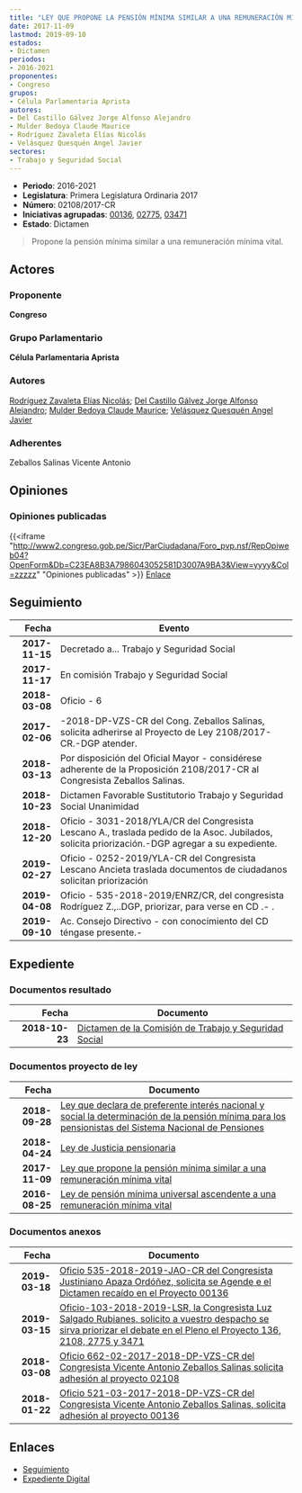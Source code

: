 ```yaml
---
title: "LEY QUE PROPONE LA PENSIÓN MÍNIMA SIMILAR A UNA REMUNERACIÓN MÍNIMA VITAL"
date: 2017-11-09
lastmod: 2019-09-10
estados:
- Dictamen
periodos:
- 2016-2021
proponentes:
- Congreso
grupos:
- Célula Parlamentaria Aprista
autores:
- Del Castillo Gálvez Jorge Alfonso Alejandro
- Mulder Bedoya Claude Maurice
- Rodríguez Zavaleta Elías Nicolás
- Velásquez Quesquén Angel Javier
sectores:
- Trabajo y Seguridad Social
---
```

- **Periodo**: 2016-2021
- **Legislatura**: Primera Legislatura Ordinaria 2017
- **Número**: 02108/2017-CR
- **Iniciativas agrupadas**: [00136](../../00100/00136), [02775](../../02700/02775), [03471](../../03400/03471)
- **Estado**: Dictamen

> Propone la pensión mínima similar a una remuneración mínima vital.


## Actores

### Proponente

**Congreso**

### Grupo Parlamentario

**Célula Parlamentaria Aprista**

### Autores

[Rodríguez Zavaleta Elías Nicolás](mailto:mailto:erodriguez@congreso.gob.pe); [Del Castillo Gálvez Jorge Alfonso Alejandro](mailto:mailto:jdelcastillo@congreso.gob.pe); [Mulder Bedoya Claude Maurice](mailto:mailto:mmulder@congreso.gob.pe); [Velásquez Quesquén Angel Javier](mailto:mailto:jvelasquezq@congreso.gob.pe)

### Adherentes

Zeballos Salinas Vicente Antonio

## Opiniones

### Opiniones publicadas

{{<iframe "http://www2.congreso.gob.pe/Sicr/ParCiudadana/Foro_pvp.nsf/RepOpiweb04?OpenForm&Db=C23EA8B3A7986043052581D3007A9BA3&View=yyyy&Col=zzzzz" "Opiniones publicadas" >}}
[Enlace](http://www2.congreso.gob.pe/Sicr/ParCiudadana/Foro_pvp.nsf/RepOpiweb04?OpenForm&Db=C23EA8B3A7986043052581D3007A9BA3&View=yyyy&Col=zzzzz)


## Seguimiento

| Fecha | Evento |
|------:|--------|
| **2017-11-15** | Decretado a... Trabajo y Seguridad Social |
| **2017-11-17** | En comisión Trabajo y Seguridad Social |
| **2018-03-08** | Oficio - 6 |
| **2017-02-06** | -2018-DP-VZS-CR del Cong. Zeballos Salinas, solicita adherirse al Proyecto de Ley 2108/2017-CR.-DGP atender. |
| **2018-03-13** | Por disposición del Oficial Mayor - considérese adherente de la Proposición 2108/2017-CR al Congresista Zeballos Salinas. |
| **2018-10-23** | Dictamen Favorable Sustitutorio Trabajo y Seguridad Social Unanimidad |
| **2018-12-20** | Oficio - 3031-2018/YLA/CR del Congresista Lescano A., traslada pedido de la Asoc. Jubilados, solicita priorización.-DGP agregar a su expediente. |
| **2019-02-27** | Oficio - 0252-2019/YLA-CR del Congresista Lescano Ancieta traslada documentos de ciudadanos solicitan priorización |
| **2019-04-08** | Oficio - 535-2018-2019/ENRZ/CR, del congresista Rodríguez Z.,..DGP, priorizar, para verse en CD .- . |
| **2019-09-10** | Ac. Consejo Directivo - con conocimiento del CD téngase presente.- |

## Expediente

### Documentos resultado

| Fecha | Documento |
|------:|-----------|
| **2018-10-23** | [Dictamen de la Comisión de Trabajo y Seguridad Social](http://www.leyes.congreso.gob.pe/Documentos/2016_2021/Dictamenes/Proyectos_de_Ley/00136DC22MAY20181023.pdf) |

### Documentos proyecto de ley

| Fecha | Documento |
|------:|-----------|
| **2018-09-28** | [Ley que declara de preferente interés nacional y social la determinación de la pensión mínima para los pensionistas del Sistema Nacional de Pensiones](http://www.leyes.congreso.gob.pe/Documentos/2016_2021/Proyectos_de_Ley_y_de_Resoluciones_Legislativas/PL0347120180928.PDF) |
| **2018-04-24** | [Ley de Justicia pensionaria](http://www.leyes.congreso.gob.pe/Documentos/2016_2021/Proyectos_de_Ley_y_de_Resoluciones_Legislativas/PL0277520180424.pdf) |
| **2017-11-09** | [Ley que propone la pensión mínima similar a una remuneración mínima vital](http://www.leyes.congreso.gob.pe/Documentos/2016_2021/Proyectos_de_Ley_y_de_Resoluciones_Legislativas/PL0210820171109...pdf) |
| **2016-08-25** | [Ley de pensión mínima universal ascendente a una remuneración mínima vital](http://www.leyes.congreso.gob.pe/Documentos/2016_2021/Proyectos_de_Ley_y_de_Resoluciones_Legislativas/PL0013620160825...pdf) |

### Documentos anexos

| Fecha | Documento |
|------:|-----------|
| **2019-03-18** | [Oficio 535-2018-2019-JAO-CR del Congresista Justiniano Apaza Ordóñez, solicita se Agende e el Dictamen recaído en el Proyecto 00136](http://www.leyes.congreso.gob.pe/Documentos/2016_2021/Oficios/Congresistas/OFICIO-535-2018-2019-JAO-CR.pdf) |
| **2019-03-15** | [Oficio-103-2018-2019-LSR, la Congresista Luz Salgado Rubianes, solicito a vuestro despacho se sirva priorizar el debate en el Pleno el Proyecto 136, 2108, 2775 y 3471](http://www.leyes.congreso.gob.pe/Documentos/2016_2021/Oficios/Congresistas/OFICIO-103-2018-2019-CR-LSR.pdf) |
| **2018-03-08** | [Oficio 662-02-2017-2018-DP-VZS-CR del Congresista Vicente Antonio Zeballos Salinas solicita adhesión al proyecto 02108](http://www.leyes.congreso.gob.pe/Documentos/2016_2021/Oficios/Congresistas/OFICIO-662-02-2017-2018-DP-VZS-CR.pdf) |
| **2018-01-22** | [Oficio 521-03-2017-2018-DP-VZS-CR del Congresista Vicente Antonio Zeballos Salinas, solicita adhesión al proyecto 00136](http://www.leyes.congreso.gob.pe/Documentos/2016_2021/Oficios/Congresistas/OFICIO-521-03-2017-2018-DP-VZS-CR.pdf) |

## Enlaces

- [Seguimiento](http://www2.congreso.gob.pe/Sicr/TraDocEstProc/CLProLey2016.nsf/f7fff46988ca05b1052578e100829cc7/655222185a24afe0052581d40013cbdc?OpenDocument)
- [Expediente Digital](http://www2.congreso.gob.pe/Sicr/TraDocEstProc/Expvirt_2011.nsf/visbusqptramdoc1621/02108?opendocument)


